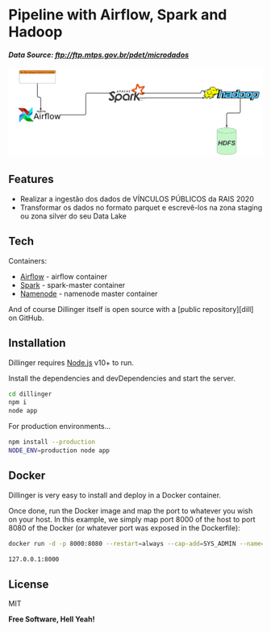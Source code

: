# Pipeline with Airflow, Spark and Hadoop
####  _Data Source: ftp://ftp.mtps.gov.br/pdet/microdados_

[![Build Status](https://raw.githubusercontent.com/elnataoliveira/airflow_spark_hdfs/main/static/img/_Fluxograma.svg)](https://raw.githubusercontent.com/elnataoliveira/airflow_spark_hdfs/main/static/img/_Fluxograma.svg)

## Features

- Realizar a ingestão dos dados de VÍNCULOS PÚBLICOS da RAIS 2020
- Transformar os dados no formato parquet e escrevê-los na zona staging ou zona silver do seu Data Lake

## Tech

Containers:

- [Airflow](http://150.136.179.71:8282) - airflow container
- [Spark](http://150.136.179.71:7077) - spark-master container
- [Namenode](http://150.136.179.71:9870) - namenode master container


And of course Dillinger itself is open source with a [public repository][dill]
 on GitHub.

## Installation

Dillinger requires [Node.js](https://nodejs.org/) v10+ to run.

Install the dependencies and devDependencies and start the server.

```sh
cd dillinger
npm i
node app
```

For production environments...

```sh
npm install --production
NODE_ENV=production node app
```

## Docker

Dillinger is very easy to install and deploy in a Docker container.

Once done, run the Docker image and map the port to whatever you wish on
your host. In this example, we simply map port 8000 of the host to
port 8080 of the Docker (or whatever port was exposed in the Dockerfile):

```sh
docker run -d -p 8000:8080 --restart=always --cap-add=SYS_ADMIN --name=dillinger <youruser>/dillinger:${package.json.version}
```

```sh
127.0.0.1:8000
```

## License

MIT

**Free Software, Hell Yeah!**
